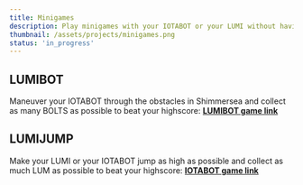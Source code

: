 ```yaml
---
title: Minigames
description: Play minigames with your IOTABOT or your LUMI without having to own any NFT
thumbnail: /assets/projects/minigames.png
status: 'in_progress'
---
```


## LUMIBOT

Maneuver your IOTABOT through the obstacles in Shimmersea and collect as many BOLTS as possible to beat your highscore: **[LUMIBOT game link](https://lumibot.iotabots.io/)**


## LUMIJUMP

Make your LUMI or your IOTABOT jump as high as possible and collect as much LUM as possible to beat your highscore: **[IOTABOT game link](https://lumijump.shimmersea.finance/)**

